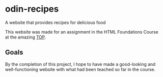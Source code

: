 # odin-recipes
A website that provides recipes for delicious food

This website was made for an assignment in the HTML Foundations Course at the amazing [TOP](https://theodinproject.com/).

## Goals
By the completion of this project, I hope to have made a good-looking and well-functioning website with what had been teached so far in the course.
